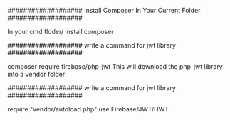 ###################
Install Composer In Your Current Folder
###################

In your cmd 
floder/ install composer

###################
write a command for jwt library
###################

composer require firebase/php-jwt
This will download the php-jwt library into a vendor folder

###################
write a command for jwt library
###################

require "vendor/autoload.php"
use Firebase/JWT/HWT
	